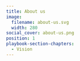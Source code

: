 ```yaml
---
title: About us
image:
  filename: about-us.svg
  width: 280
social_cover: about-us.png
position: 1
playbook-section-chapters:
  - Vision
---
```

